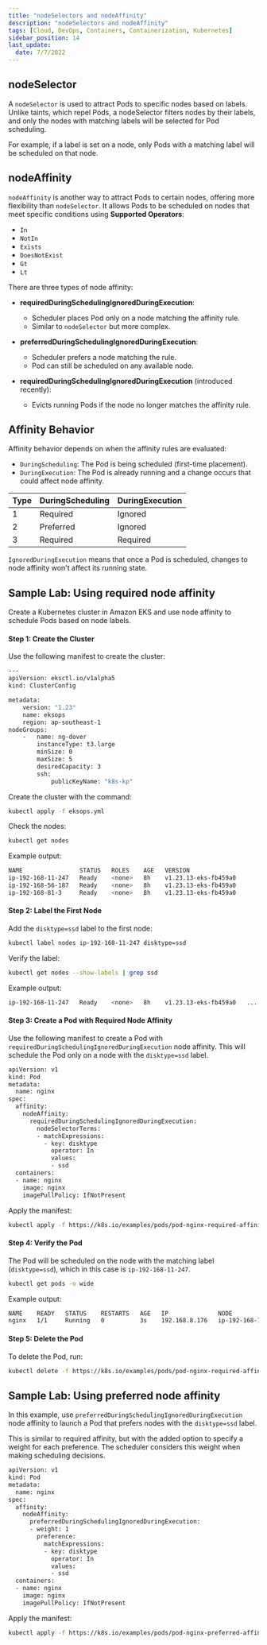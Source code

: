 ```yaml
---
title: "nodeSelectors and nodeAffinity"
description: "nodeSelectors and nodeAffinity"
tags: [Cloud, DevOps, Containers, Containerization, Kubernetes]
sidebar_position: 14
last_update:
  date: 7/7/2022
---
```



## nodeSelector 

A `nodeSelector` is used to attract Pods to specific nodes based on labels. Unlike taints, which repel Pods, a nodeSelector filters nodes by their labels, and only the nodes with matching labels will be selected for Pod scheduling.

For example, if a label is set on a node, only Pods with a matching label will be scheduled on that node.

## nodeAffinity 

`nodeAffinity` is another way to attract Pods to certain nodes, offering more flexibility than `nodeSelector`. It allows Pods to be scheduled on nodes that meet specific conditions using **Supported Operators**:

- `In`
- `NotIn`
- `Exists`
- `DoesNotExist`
- `Gt`
- `Lt`

There are three types of node affinity:

- **requiredDuringSchedulingIgnoredDuringExecution**: 
  - Scheduler places Pod only on a node matching the affinity rule.  
  - Similar to `nodeSelector` but more complex.

- **preferredDuringSchedulingIgnoredDuringExecution**: 
  - Scheduler prefers a node matching the rule.  
  - Pod can still be scheduled on any available node.

- **requiredDuringSchedulingIgnoredDuringExecution** (introduced recently): 
  - Evicts running Pods if the node no longer matches the affinity rule.

## Affinity Behavior

Affinity behavior depends on when the affinity rules are evaluated:

- `DuringScheduling`: The Pod is being scheduled (first-time placement).
- `DuringExecution`: The Pod is already running and a change occurs that could affect node affinity.

| Type | DuringScheduling | DuringExecution |
|------|------------------|-----------------|
| 1    | Required         | Ignored         |
| 2    | Preferred        | Ignored         |
| 3    | Required         | Required        |

`IgnoredDuringExecution` means that once a Pod is scheduled, changes to node affinity won't affect its running state.
 

## Sample Lab: Using required node affinity

Create a Kubernetes cluster in Amazon EKS and use node affinity to schedule Pods based on node labels.

#### Step 1: Create the Cluster

Use the following manifest to create the cluster:

```bash title="eksops.yml"
---
apiVersion: eksctl.io/v1alpha5
kind: ClusterConfig

metadata:
    version: "1.23"
    name: eksops
    region: ap-southeast-1
nodeGroups:
    -   name: ng-dover
        instanceType: t3.large
        minSize: 0
        maxSize: 5
        desiredCapacity: 3
        ssh:
            publicKeyName: "k8s-kp"
```

Create the cluster with the command:

```bash
kubectl apply -f eksops.yml
```

Check the nodes:

```bash
kubectl get nodes
```     

Example output: 

```bash             
NAME                STATUS   ROLES    AGE   VERSION
ip-192-168-11-247   Ready    <none>   8h    v1.23.13-eks-fb459a0
ip-192-168-56-187   Ready    <none>   8h    v1.23.13-eks-fb459a0
ip-192-168-81-3     Ready    <none>   8h    v1.23.13-eks-fb459a0
```

#### Step 2: Label the First Node

Add the `disktype=ssd` label to the first node:

```bash
kubectl label nodes ip-192-168-11-247 disktype=ssd
```

Verify the label:

```bash
kubectl get nodes --show-labels | grep ssd
```

Example output:

```bash     
ip-192-168-11-247   Ready    <none>   8h    v1.23.13-eks-fb459a0   ....disktype=ssd...
```

#### Step 3: Create a Pod with Required Node Affinity

Use the following manifest to create a Pod with `requiredDuringSchedulingIgnoredDuringExecution` node affinity. This will schedule the Pod only on a node with the `disktype=ssd` label.

```bash
apiVersion: v1
kind: Pod
metadata:
  name: nginx
spec:
  affinity:
    nodeAffinity:
      requiredDuringSchedulingIgnoredDuringExecution:
        nodeSelectorTerms:
        - matchExpressions:
          - key: disktype
            operator: In
            values:
            - ssd            
  containers:
  - name: nginx
    image: nginx
    imagePullPolicy: IfNotPresent
```

Apply the manifest:

```bash
kubectl apply -f https://k8s.io/examples/pods/pod-nginx-required-affinity.yaml
```

#### Step 4: Verify the Pod

The Pod will be scheduled on the node with the matching label (`disktype=ssd`), which in this case is `ip-192-168-11-247`.

```bash
kubectl get pods -o wide
```

Example output: 
    
```bash 
NAME    READY   STATUS    RESTARTS   AGE   IP              NODE                                                NOMINATED NODE   READINESS GATES
nginx   1/1     Running   0          3s    192.168.8.176   ip-192-168-11-247   <none>           <none>
```

#### Step 5: Delete the Pod

To delete the Pod, run:

```bash
kubectl delete -f https://k8s.io/examples/pods/pod-nginx-required-affinity.yaml
```

## Sample Lab: Using preferred node affinity

In this example, use `preferredDuringSchedulingIgnoredDuringExecution` node affinity to launch a Pod that prefers nodes with the `disktype=ssd` label.

This is similar to required affinity, but with the added option to specify a weight for each preference. The scheduler considers this weight when making scheduling decisions.


```bash
apiVersion: v1
kind: Pod
metadata:
  name: nginx
spec:
  affinity:
    nodeAffinity:
      preferredDuringSchedulingIgnoredDuringExecution:
      - weight: 1
        preference:
          matchExpressions:
          - key: disktype
            operator: In
            values:
            - ssd          
  containers:
  - name: nginx
    image: nginx
    imagePullPolicy: IfNotPresent 
```

Apply the manifest:

```bash
kubectl apply -f https://k8s.io/examples/pods/pod-nginx-preferred-affinity.yaml
```


 

 
